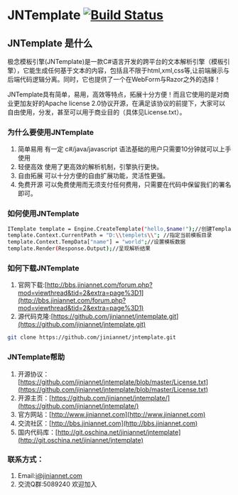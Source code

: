 ﻿# JNTemplate  [![Build Status](https://travis-ci.org/jiniannet/jntemplate.svg?branch=master)](https://travis-ci.org/jiniannet/jntemplate)

## JNTemplate 是什么

极念模板引擎(JNTemplate)是一款C#语言开发的跨平台的文本解析引擎（模板引擎），它能生成任何基于文本的内容，包括且不限于html,xml,css等,让前端展示与后端代码逻辑分离。同时，它也提供了一个在WebForm与Razor之外的选择！

JNTemplate具有简单，易用，高效等特点，拓展十分方便！而且它使用的是对商业更加友好的Apache license 2.0协议开源，在满足该协议的前提下，大家可以自由使用，分发，甚至可以用于商业目的（具体见License.txt）。

### 为什么要使用JNTemplate
1. 简单易用 有一定 c#/java/javascript 语法基础的用户只需要10分钟就可以上手使用
2. 轻便高效 使用了更高效的解析机制，引擎执行更快。
3. 自由拓展 可以十分方便的自由扩展功能，灵活性更强。
4. 免费开源 可以免费使用而无须支付任何费用，只需要在代码中保留我们的署名即可。

### 如何使用JNTemplate
```bash
ITemplate template = Engine.CreateTemplate("hello,$name!");//创建Template实例
template.Context.CurrentPath = "D:\\templets\\"; //指定当前模板目录
template.Context.TempData["name"] = "world";//设置模板数据
template.Render(Response.Output);//呈现解析结果
```


### 如何下载JNTemplate

1. 官网下载:[http://bbs.jiniannet.com/forum.php?mod=viewthread&tid=2&extra=page%3D1](http://bbs.jiniannet.com/forum.php?mod=viewthread&tid=2&extra=page%3D1)
2. 源代码克隆:[https://github.com/jiniannet/jntemplate.git](https://github.com/jiniannet/jntemplate.git)


```bash
git clone https://github.com/jiniannet/jntemplate.git
```


### JNTemplate帮助

1. 开源协议：[https://github.com/jiniannet/jntemplate/blob/master/License.txt](https://github.com/jiniannet/jntemplate/blob/master/License.txt)
2. 开源主页：[https://github.com/jiniannet/jntemplate/](https://github.com/jiniannet/jntemplate/)
3. 官方网站：[http://www.jiniannet.com](http://www.jiniannet.com)
4. 交流社区：[http://bbs.jiniannet.com](http://bbs.jiniannet.com)
5. 国内代码库：[http://git.oschina.net/jiniannet/jntemplate](http://git.oschina.net/jiniannet/jntemplate)

### 联系方式：
1. Email:i@jiniannet.com
2. 交流Q群:5089240 欢迎加入
